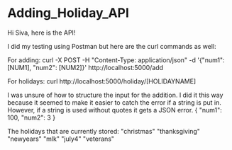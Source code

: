 # Adding_Holiday_API
Hi Siva, here is the API!

I did my testing using Postman but here are the curl commands as well:

For adding: curl -X POST -H "Content-Type: application/json" -d '{"num1": [NUM1], "num2": [NUM2]}' http://localhost:5000/add

For holidays: curl http://localhost:5000/holiday/[HOLIDAYNAME]

I was unsure of how to structure the input for the addition. I did it this way because it seemed to make it easier to catch the error if a string is put in. However, if a string is used without quotes it gets a JSON error.
{
        "num1": 100,
        "num2": 3
}

The holidays that are currently stored:
        "christmas"
        "thanksgiving"
        "newyears"
        "mlk"
        "july4"
        "veterans"
